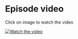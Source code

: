 # Episode video

Click on image to watch the video

[![Watch the video](./ytimage.png)](https://youtu.be/3EQdIYaU1Eo)
